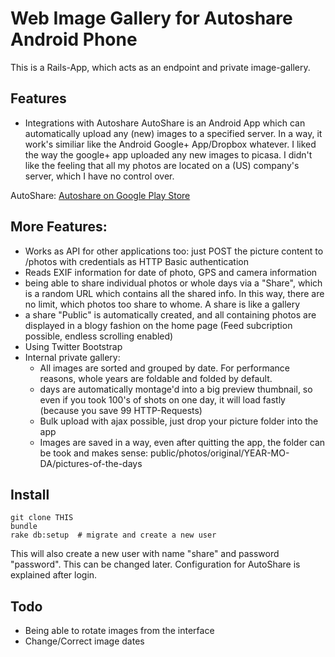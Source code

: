 # Web Image Gallery for Autoshare Android Phone

This is a Rails-App, which acts as an endpoint and private image-gallery.


## Features

* Integrations with Autoshare
AutoShare is an Android App which can automatically upload any (new) images to a specified server. In a way, it work's similiar like the Android Google+ App/Dropbox whatever.
I liked the way the google+ app uploaded any new images to picasa. I didn't like the feeling that all my photos are located on a (US) company's server, which I have no control over.

AutoShare: [Autoshare on Google Play Store](https://play.google.com/store/apps/details?id=com.dngames.autoshare)


## More Features:

* Works as API for other applications too: just POST the picture content to /photos with credentials as HTTP Basic authentication
* Reads EXIF information for date of photo, GPS and camera information
* being able to share individual photos or whole days via a "Share", which is a random URL which contains all the shared info. In this way, there are no limit, which photos too share to whome. A share is like a gallery
* a share "Public" is automatically created, and all containing photos are displayed in a blogy fashion on the home page (Feed subcription possible, endless scrolling enabled)
* Using Twitter Bootstrap
* Internal private gallery:
  * All images are sorted and grouped by date. For performance reasons, whole years are foldable and folded by default.
  * days are automatically montage'd into a big preview thumbnail, so even if you took 100's of shots on one day, it will load fastly (because you save 99 HTTP-Requests)
  * Bulk upload with ajax possible, just drop your picture folder into the app
  * Images are saved in a way, even after quitting the app, the folder can be took and makes sense: public/photos/original/YEAR-MO-DA/pictures-of-the-days


## Install

```
git clone THIS
bundle
rake db:setup  # migrate and create a new user
```

This will also create a new user with name "share" and password "password". This can be changed later.
Configuration for AutoShare is explained after login.

## Todo

* Being able to rotate images from the interface
* Change/Correct image dates


